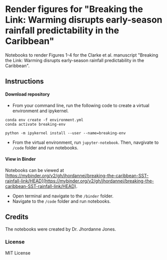 # Render figures for "Breaking the Link: Warming disrupts early-season rainfall predictability in the Caribbean"
Notebooks to render Figures 1-4 for the Clarke et al. manuscript "Breaking the Link: Warming disrupts early-season rainfall predictability in the Caribbean". 

## Instructions
#### Download repository 
- From your command line, run the following code to create a virtual environment and ipykernel. 
```
conda env create -f environment.yml
conda activate breaking-env

python -m ipykernel install --user --name=breaking-env
```
- From the virtual environment, run `jupyter-notebook`. Then, navgivate to `/code` folder and run notebooks. 

#### View in Binder
Notebooks can be viewed at [https://mybinder.org/v2/gh/jhordannej/breaking-the-caribbean-SST-rainfall-link/HEAD](https://mybinder.org/v2/gh/jhordannej/breaking-the-caribbean-SST-rainfall-link/HEAD). 
- Open terminal and navigate to the `/binder` folder.
- Navigate to the `/code` folder and run notebooks.
  
## Credits
The notebooks were created by Dr. Jhordanne Jones. 

### License
MIT License

